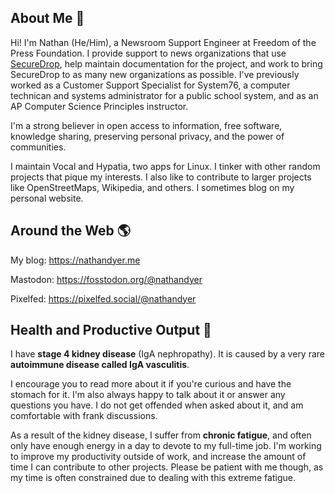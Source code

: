 ## About Me 👋

Hi! I'm Nathan (He/Him), a Newsroom Support Engineer at Freedom of the Press Foundation. I provide support to news organizations that use [SecureDrop](https://securedrop.org), help maintain documentation for the project, and work to bring SecureDrop to as many new organizations as possible. I've previously worked as a Customer Support Specialist for System76, a computer technican and systems administrator for a public school system, and as an AP Computer Science Principles instructor.

I'm a strong believer in open access to information, free software, knowledge sharing, preserving personal privacy, and the power of communities.

I maintain Vocal and Hypatia, two apps for Linux. I tinker with other random projects that pique my interests. I also like to contribute to larger projects like OpenStreetMaps, Wikipedia, and others. I sometimes blog on my personal website.

## Around the Web 🌎

My blog: https://nathandyer.me

Mastodon: https://fosstodon.org/@nathandyer

Pixelfed: https://pixelfed.social/@nathandyer

## Health and Productive Output 💊

I have **stage 4 kidney disease** (IgA nephropathy). It is caused by a very rare **autoimmune disease called IgA vasculitis**.

I encourage you to read more about it if you're curious and have the stomach for it. I'm also always happy to talk about it or answer any questions you have. I do not get offended when asked about it, and am comfortable with frank discussions.

As a result of the kidney disease, I suffer from **chronic fatigue**, and often only have enough energy in a day to devote to my full-time job. I'm working to improve my productivity outside of work, and increase the amount of time I can contribute to other projects. Please be patient with me though, as my time is often constrained due to dealing with this extreme fatigue.
